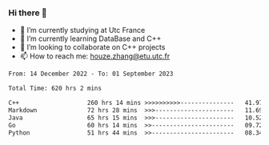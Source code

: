 ### Hi there 👋
- 🔭 I’m currently studying at Utc France
- 🌱 I’m currently learning DataBase and C++
- 👯 I’m looking to collaborate on C++ projects
- 📫 How to reach me: houze.zhang@etu.utc.fr

<!--START_SECTION:waka-->

```txt
From: 14 December 2022 - To: 01 September 2023

Total Time: 620 hrs 2 mins

C++                   260 hrs 14 mins >>>>>>>>>>---------------   41.97 %
Markdown              72 hrs 28 mins  >>>----------------------   11.69 %
Java                  65 hrs 15 mins  >>>----------------------   10.52 %
Go                    60 hrs 14 mins  >>-----------------------   09.72 %
Python                51 hrs 44 mins  >>-----------------------   08.34 %
```

<!--END_SECTION:waka-->
